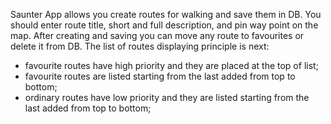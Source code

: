 Saunter App allows you create routes for walking and save them in DB.
You should enter route title, short and full description, and pin way point 
on the map. After creating and saving you can move any route to favourites 
or delete it from DB.
The list of routes displaying principle is next:
- favourite routes have high priority and they are placed at the top of list;
- favourite routes are listed starting from the last added from top to bottom;
- ordinary routes have low priority and they are listed starting from the 
  last added from top to bottom;
